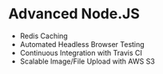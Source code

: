# Advanced Node.JS

-   Redis Caching
-   Automated Headless Browser Testing
-   Continuous Integration with Travis CI
-   Scalable Image/File Upload with AWS S3
